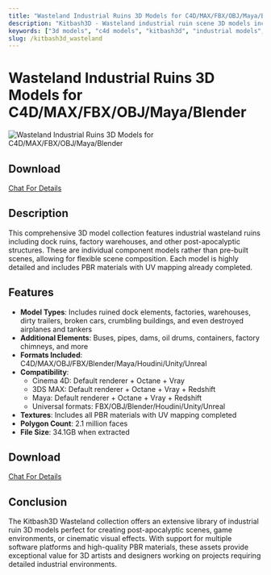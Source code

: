 ```yaml
---
title: "Wasteland Industrial Ruins 3D Models for C4D/MAX/FBX/OBJ/Maya/Blender"
description: "Kitbash3D - Wasteland industrial ruin scene 3D models including factories, warehouses, and dock ruins"
keywords: ["3d models", "c4d models", "kitbash3d", "industrial models", "ruin models", "factory models", "warehouse models", "CG assets", "3D software", "design tools"]
slug: /kitbash3d_wasteland
---
```

<!--Above is frontmatter Part-generate depend on content meet Google Seo, you need to balance automation efficiency with Google’s core ranking factors—especially E-E-A-T (Experience, Expertise, Authoritativeness, Trustworthiness), -->

<!--First Part-This is Title -->
# Wasteland Industrial Ruins 3D Models for C4D/MAX/FBX/OBJ/Maya/Blender

<!--Second Part-This is First Banner -->
![Wasteland Industrial Ruins 3D Models for C4D/MAX/FBX/OBJ/Maya/Blender](https://www.gfxcamp.com/wp-content/uploads/2020/01/Kitbash3D-Wasteland.jpg)

## Download
[Chat For Details](https://wa.me/8613237610083)

## Description

This comprehensive 3D model collection features industrial wasteland ruins including dock ruins, factory warehouses, and other post-apocalyptic structures. These are individual component models rather than pre-built scenes, allowing for flexible scene composition. Each model is highly detailed and includes PBR materials with UV mapping already completed.

## Features

- **Model Types**: Includes ruined dock elements, factories, warehouses, dirty trailers, broken cars, crumbling buildings, and even destroyed airplanes and tankers
- **Additional Elements**: Buses, pipes, dams, oil drums, containers, factory chimneys, and more
- **Formats Included**: C4D/MAX/OBJ/FBX/Blender/Maya/Houdini/Unity/Unreal
- **Compatibility**:
  - Cinema 4D: Default renderer + Octane + Vray
  - 3DS MAX: Default renderer + Octane + Vray + Redshift
  - Maya: Default renderer + Octane + Vray + Redshift
  - Universal formats: FBX/OBJ/Blender/Houdini/Unity/Unreal
- **Textures**: Includes all PBR materials with UV mapping completed
- **Polygon Count**: 2.1 million faces
- **File Size**: 34.1GB when extracted

## Download
[Chat For Details](https://wa.me/8613237610083)

## Conclusion

The Kitbash3D Wasteland collection offers an extensive library of industrial ruin 3D models perfect for creating post-apocalyptic scenes, game environments, or cinematic visual effects. With support for multiple software platforms and high-quality PBR materials, these assets provide exceptional value for 3D artists and designers working on projects requiring detailed industrial environments.
